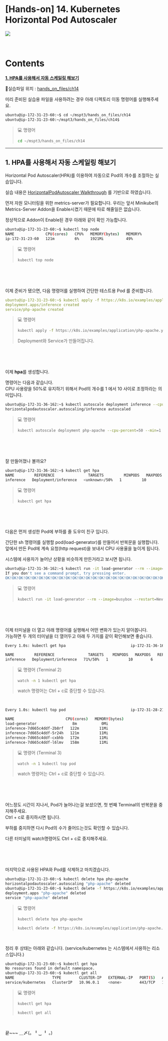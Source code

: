 
# [Hands-on] 14. Kubernetes Horizontal Pod Autoscaler

![](./img/hands_on.png)

<br>

# Contents

**[1. HPA를 사용해서 자동 스케일링 해보기](#1-hpa를-사용해서-자동-스케일링-해보기)**

💾실습파일 위치 : [hands_on_files/ch14](../hands_on_files/ch14)

미리 준비된 실습용 파일을 사용하려는 경우 아래 디렉토리 이동 명령어를 실행해주세요.
```bash
ubuntu@ip-172-31-23-60:~$ cd ~/mspt3/hands_on_files/ch14
ubuntu@ip-172-31-23-60:~/mspt3/hands_on_files/ch14$
```

> 💻 명령어
>```bash
>cd ~/mspt3/hands_on_files/ch14
>```

---

## 1. HPA를 사용해서 자동 스케일링 해보기

Horizontal Pod Autoscaler(HPA)를 이용하여 자동으로 Pod의 개수를 조절하는 실습입니다.

실습 내용은 [HorizontalPodAutoscaler Walkthrough](https://kubernetes.io/ko/docs/tasks/run-application/horizontal-pod-autoscale-walkthrough/) 를 기반으로 하였습니다.

먼저 자원 모니터링을 위한 metrics-server가 필요합니다.
우리는 앞서 Minikube의 Metrics-Server Addon을 Enable시켰기 때문에 따로 해줄일은 없습니다.

정상적으로 Addon이 Enable된 경우 아래와 같이 확인 가능합니다.
```bash
ubuntu@ip-172-31-23-60:~$ kubectl top node
NAME              CPU(cores)   CPU%   MEMORY(bytes)   MEMORY%
ip-172-31-23-60   121m         6%     1921Mi          49%
```

> 💻 명령어
>```bash
>kubectl top node
>```

<br><br><br>

이제 준비가 됐으면, 다음 명령어를 실행하여 간단한 테스트용 Pod 를 준비합니다.
```yaml
ubuntu@ip-172-31-23-60:~$ kubectl apply -f https://k8s.io/examples/application/inference.yaml
deployment.apps/inference created
service/php-apache created
```

> 💻 명령어
>```bash
>kubectl apply -f https://k8s.io/examples/application/php-apache.yaml
>```
> Deployment와 Service가 만들어집니다.

<br><br><br>

이제 **hpa**를 생성합니다.

명령어는 다음과 같습니다.  
CPU 사용량을 50%로 유지하기 위해서 Pod의 개수를 1 에서 10 사이로 조정하라는 의미입니다.
```bash
ubuntu@ip-172-31-36-162:~$ kubectl autoscale deployment inference --cpu-percent=50 --min=1 --max=10
horizontalpodautoscaler.autoscaling/inference autoscaled
```

> 💻 명령어
>```bash
>kubectl autoscale deployment php-apache --cpu-percent=50 --min=1 --max=10
>```

<br><br><br>

잘 만들어졌나 볼까요?
```bash
ubuntu@ip-172-31-36-162:~$ kubectl get hpa
NAME         REFERENCE               TARGETS         MINPODS   MAXPODS   REPLICAS   AGE
inference   Deployment/inference   <unknown>/50%   1         10        1          27s
```

> 💻 명령어
>```bash
>kubectl get hpa
>```

<br><br><br>

다음은 먼저 생성한 Pod에 부하를 줄 도우미 친구 입니다.

간단한 sh 명령어를 실행할 pod(load-generator)를 만들어서 반복문을 실행합니다.  
앞에서 만든 Pod에 계속 요청(http request)을 보내서 CPU 사용율을 높이게 됩니다.

시스템에 사용자가 늘어난 상황을 비슷하게 만든거라고 보시면 됩니다.

```bash
ubuntu@ip-172-31-36-162:~$ kubectl run -it load-generator --rm --image=busybox --restart=Never -- /bin/sh -c "while sleep 0.01; do wget -q -O- http://inference; done"
If you don't see a command prompt, try pressing enter.
OK!OK!OK!OK!OK!OK!OK!OK!OK!OK!OK!OK!OK!OK!OK!OK!OK!OK!OK!OK!OK!OK!OK!OK!OK!OK!OK!OK!OK!OK!OK!OK!OK!OK!OK!OK!OK!OK!OK!OK!OK!OK!OK!OK!OK!OK!OK!OK!OK!OK!OK!OK!OK!OK!OK!OK!OK!OK!OK!OK!OK!OK!OK!OK!OK!OK!
```

> 💻 명령어
>```bash
>kubectl run -it load-generator --rm --image=busybox --restart=Never -- /bin/sh -c "while sleep 0.01; do wget -q -O- http://php-apache; done"
>```

<br><br><br>

이제 터미널을 더 열고 아래 명령어를 실행해서 어떤 변화가 있는지 알아봅니다.  
가능하면 두 개의 터미널을 더 열어두고 아래 두 가지를 같이 확인해보면 좋습니다.
```bash
Every 1.0s: kubectl get hpa                             ip-172-31-36-162: Mon August  6 13:15:05 2023

NAME         REFERENCE               TARGETS    MINPODS   MAXPODS   REPLICAS   AGE
inference   Deployment/inference   71%/50%   1         10        6          4m13s
```

> 💻 명령어 (Terminal 2)
>```bash
>watch -n 1 kubectl get hpa
>```
> watch 명령어는 Ctrl + c로 중단할 수 있습니다.

<br>

```bash
Every 1.0s: kubectl top pod                             ip-172-31-28-216: Mon Mar  6 13:15:05 2023

NAME                       CPU(cores)   MEMORY(bytes)
load-generator                8m           0Mi
inference-7d665c4ddf-2b8rf   122m         11Mi
inference-7d665c4ddf-5r24h   121m         11Mi
inference-7d665c4ddf-cxbhb   172m         11Mi
inference-7d665c4ddf-l6lmv   158m         11Mi
```

> 💻 명령어 (Terminal 3)
>```bash
>watch -n 1 kubectl top pod
>```
> watch 명령어는 Ctrl + c로 중단할 수 있습니다.


<br><br><br>

어느정도 시간이 지나서, Pod가 늘어나는걸 보셨으면, 첫 번째 Terminal의 반복문을 중지해주세요.  
Ctrl + c로 중지하시면 됩니다.

부하를 중지하면 다시 Pod의 수가 줄어드는것도 확인할 수 있습니다.

다른 터미널의 watch명령어도 Ctrl + c로 중지해주세요.

<br><br><br>

마지막으로 사용된 HPA와 Pod를 삭제하고 마치겠습니다.
```bash
ubuntu@ip-172-31-23-60:~$ kubectl delete hpa php-apache
horizontalpodautoscaler.autoscaling "php-apache" deleted
ubuntu@ip-172-31-23-60:~$ kubectl delete -f https://k8s.io/examples/application/php-apache.yaml
deployment.apps "php-apache" deleted
service "php-apache" deleted
```

> 💻 명령어
>```bash
>kubectl delete hpa php-apache
>```
>```bash
>kubectl delete -f https://k8s.io/examples/application/php-apache.yaml
>```

<br>

정리 후 상태는 아래와 같습니다. (service/kubernetes 는 시스템에서 사용하는 리소스입니다.)
```bash
ubuntu@ip-172-31-23-60:~$ kubectl get hpa
No resources found in default namespace.
ubuntu@ip-172-31-23-60:~$ kubectl get all
NAME                 TYPE        CLUSTER-IP   EXTERNAL-IP   PORT(S)   AGE
service/kubernetes   ClusterIP   10.96.0.1    <none>        443/TCP   125m
```

> 💻 명령어
>```bash
>kubectl get hpa
>```
>```bash
>kubectl get all
>```

<br>

끝~~~  ＿〆(。╹‿ ╹ 。)

